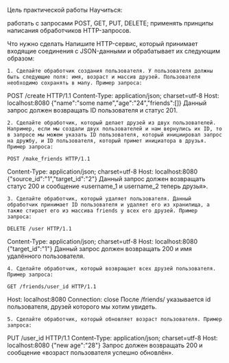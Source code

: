 Цель практической работы
Научиться:

работать с запросами POST, GET, PUT, DELETE;
применять принципы написания обработчиков HTTP-запросов.


Что нужно сделать
Напишите HTTP-сервис, который принимает входящие соединения с JSON-данными и обрабатывает их следующим образом:

    1. Сделайте обработчик создания пользователя. У пользователя должны быть следующие поля: имя, возраст и массив друзей. Пользователя необходимо сохранять в мапу. Пример запроса: 

POST /create HTTP/1.1
Content-Type: application/json; charset=utf-8
Host: localhost:8080
{"name":"some name","age":"24","friends":[]}
Данный запрос должен возвращать ID пользователя и статус 201.



    2. Сделайте обработчик, который делает друзей из двух пользователей. Например, если мы создали двух пользователей и нам вернулись их ID, то в запросе мы можем указать ID пользователя, который инициировал запрос на дружбу, и ID пользователя, который примет инициатора в друзья. Пример запроса:

    POST /make_friends HTTP/1.1
Content-Type: application/json; charset=utf-8
Host: localhost:8080
{"source_id":"1","target_id":"2"}
Данный запрос должен возвращать статус 200 и сообщение «username_1 и username_2 теперь друзья».



    3. Сделайте обработчик, который удаляет пользователя. Данный обработчик принимает ID пользователя и удаляет его из хранилища, а также стирает его из массива friends у всех его друзей. Пример запроса:

    DELETE /user HTTP/1.1
Content-Type: application/json; charset=utf-8
Host: localhost:8080
{"target_id":"1"}
Данный запрос должен возвращать 200 и имя удалённого пользователя.



    4. Сделайте обработчик, который возвращает всех друзей пользователя. Пример запроса:

    GET /friends/user_id HTTP/1.1
Host: localhost:8080
Connection: close
После /friends/ указывается id пользователя, друзей которого мы хотим увидеть.



    5. Сделайте обработчик, который обновляет возраст пользователя. Пример запроса:

PUT /user_id HTTP/1.1
Content-Type: application/json; charset=utf-8
Host: localhost:8080
{"new age":"28"}
Запрос должен возвращать 200 и сообщение «возраст пользователя успешно обновлён».